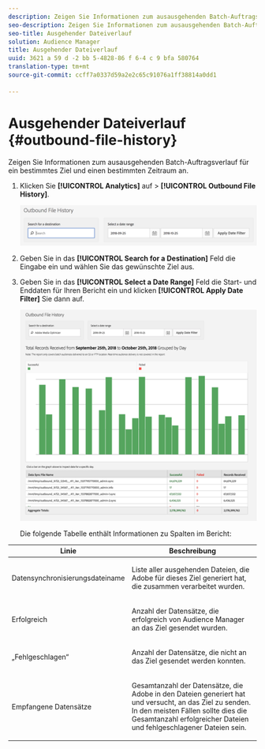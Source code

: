 ```yaml
---
description: Zeigen Sie Informationen zum ausausgehenden Batch-Auftragsverlauf für ein bestimmtes Ziel und einen bestimmten Zeitraum an.
seo-description: Zeigen Sie Informationen zum ausausgehenden Batch-Auftragsverlauf für ein bestimmtes Ziel und einen bestimmten Zeitraum an.
seo-title: Ausgehender Dateiverlauf
solution: Audience Manager
title: Ausgehender Dateiverlauf
uuid: 3621 a 59 d -2 bb 5-4828-86 f 6-4 c 9 bfa 580764
translation-type: tm+mt
source-git-commit: ccff7a0337d59a2e2c65c91076a1ff38814a0dd1

---
```



# Ausgehender Dateiverlauf {#outbound-file-history}

Zeigen Sie Informationen zum ausausgehenden Batch-Auftragsverlauf für ein bestimmtes Ziel und einen bestimmten Zeitraum an.

<!-- 

t_reports_outbound_history.xml

 -->

1. Klicken Sie **[!UICONTROL Analytics]** auf &gt; **[!UICONTROL Outbound File History]**.

   ![Schrittergebnis](assets/outbound_history.png)

1. Geben Sie in das **[!UICONTROL Search for a Destination]** Feld die Eingabe ein und wählen Sie das gewünschte Ziel aus.
1. Geben Sie in das **[!UICONTROL Select a Date Range]** Feld die Start- und Enddaten für Ihren Bericht ein und klicken **[!UICONTROL Apply Date Filter]** Sie dann auf.

   ![Schrittergebnis](assets/outbound_history_stats.png)

   Die folgende Tabelle enthält Informationen zu Spalten im Bericht:

<table id="table_93076D46AC50411395E72B9B987E99BE"> 
 <thead> 
  <tr> 
   <th colname="col1" class="entry"> Linie </th> 
   <th colname="col2" class="entry"> Beschreibung </th> 
  </tr> 
 </thead>
 <tbody> 
  <tr> 
   <td colname="col1"> Datensynchronisierungsdateiname </td> 
   <td colname="col2"> <p>Liste aller ausgehenden Dateien, die <span class="keyword"> Adobe</span> für dieses Ziel generiert hat, die zusammen verarbeitet wurden. </p> </td> 
  </tr> 
  <tr> 
   <td colname="col1"> Erfolgreich </td> 
   <td colname="col2"> <p>Anzahl der Datensätze, die erfolgreich von <span class="keyword"> Audience Manager</span> an das Ziel gesendet wurden. </p> </td> 
  </tr> 
  <tr> 
   <td colname="col1"> „Fehlgeschlagen“ </td> 
   <td colname="col2"> <p>Anzahl der Datensätze, die nicht an das Ziel gesendet werden konnten. </p> </td> 
  </tr> 
  <tr> 
   <td colname="col1"> Empfangene Datensätze </td> 
   <td colname="col2"> <p>Gesamtanzahl der Datensätze, die <span class="keyword"> Adobe</span> in den Dateien generiert hat und versucht, an das Ziel zu senden. In den meisten Fällen sollte dies die Gesamtanzahl erfolgreicher Dateien und fehlgeschlagener Dateien sein. </p> </td> 
  </tr> 
 </tbody> 
</table>

